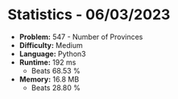 # Statistics - 06/03/2023 

- **Problem:** 547 - Number of Provinces 
- **Difficulty:** Medium 
- **Language:** Python3 
- **Runtime:** 192 ms 
    - Beats 68.53 % 
- **Memory:** 16.8 MB 
    - Beats 28.80 % 
